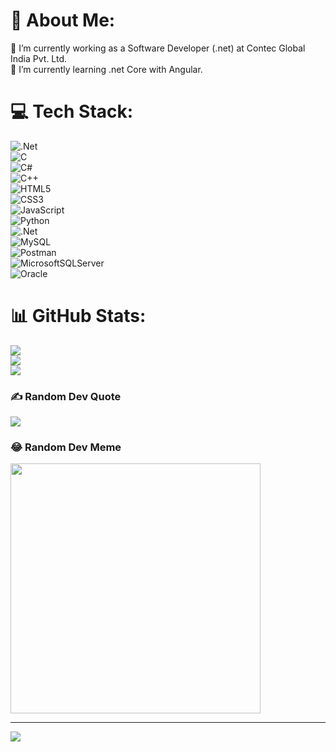 # 💫 About Me:
🔭 I’m currently working as a Software Developer (.net) at Contec Global India Pvt. Ltd.<br>
🌱 I’m currently learning .net Core with Angular.<br>


# 💻 Tech Stack:
![.Net](https://img.shields.io/badge/.NET-5C2D91?style=flat&logo=.net&logoColor=white) <br>![C](https://img.shields.io/badge/c-%2300599C.svg?style=flat&logo=c&logoColor=white) <br>![C#](https://img.shields.io/badge/c%23-%23239120.svg?style=flat&logo=csharp&logoColor=white) <br>![C++](https://img.shields.io/badge/c++-%2300599C.svg?style=flat&logo=c%2B%2B&logoColor=white) <br>![HTML5](https://img.shields.io/badge/html5-%23E34F26.svg?style=flat&logo=html5&logoColor=white) <br>![CSS3](https://img.shields.io/badge/css3-%231572B6.svg?style=flat&logo=css3&logoColor=white) <br>![JavaScript](https://img.shields.io/badge/javascript-%23323330.svg?style=flat&logo=javascript&logoColor=%23F7DF1E) <br>![Python](https://img.shields.io/badge/python-3670A0?style=flat&logo=python&logoColor=ffdd54) <br>![.Net](https://img.shields.io/badge/.NET-5C2D91?style=flat&logo=.net&logoColor=white) <br>![MySQL](https://img.shields.io/badge/mysql-%2300000f.svg?style=flat&logo=mysql&logoColor=white) <br>![Postman](https://img.shields.io/badge/Postman-FF6C37?style=flat&logo=postman&logoColor=white) <br>![MicrosoftSQLServer](https://img.shields.io/badge/Microsoft%20SQL%20Server-CC2927?style=flat&logo=microsoft%20sql%20server&logoColor=white) <br>![Oracle](https://img.shields.io/badge/Oracle-F80000?style=flat&logo=oracle&logoColor=white)
# 📊 GitHub Stats:
![](https://github-readme-stats.vercel.app/api?username=ContecGlobal-Aditya&theme=nightowl&hide_border=false&include_all_commits=true&count_private=true)<br/>
![](https://github-readme-streak-stats.herokuapp.com/?user=ContecGlobal-Aditya&theme=nightowl&hide_border=false)<br/>
![](https://github-readme-stats.vercel.app/api/top-langs/?username=ContecGlobal-Aditya&theme=nightowl&hide_border=false&include_all_commits=true&count_private=true&layout=compact)

### ✍️ Random Dev Quote
![](https://quotes-github-readme.vercel.app/api?type=vetical&theme=gruvbox)

### 😂 Random Dev Meme
<img src='https://randommeme-five.vercel.app/' style="height: 400px;"/>

---
[![](https://visitcount.itsvg.in/api?id=ContecGlobal-Aditya&icon=5&color=3)](https://visitcount.itsvg.in)
